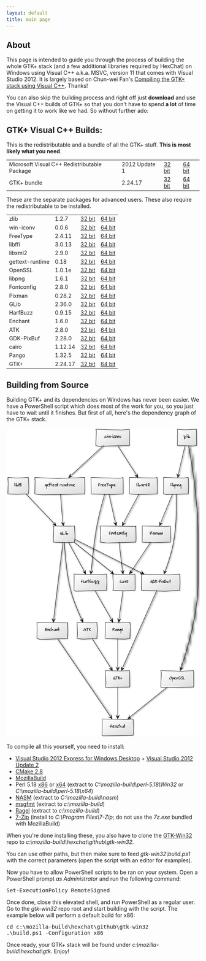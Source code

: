 ```yaml
---
layout: default
title: main page
---
```


## About

This page is intended to guide you through the process of building the whole GTK+ stack (and a few additional libraries required by HexChat) on Windows using Visual C++ a.k.a. MSVC, version 11 that comes with Visual Studio 2012. It is largely based on Chun-wei Fan's [Compiling the GTK+ stack using Visual C++](https://live.gnome.org/GTK%2B/Win32/MSVCCompilationOfGTKStack). Thanks!

You can also skip the building process and right off just **download** and use the Visual C++ builds of GTK+ so that you don't have to spend **a lot** of time on getting it to work like we had. So without further ado:

## GTK+ Visual C++ Builds:

This is the redistributable and a bundle of all the GTK+ stuff. **This is most likely what you need**.

<table>

<tr>
<td>Microsoft Visual C++ Redistributable Package</td>
<td>2012 Update 1</td>
<td><a href="http://download.microsoft.com/download/1/6/B/16B06F60-3B20-4FF2-B699-5E9B7962F9AE/VSU1/vcredist_x86.exe">32 bit</a></td>
<td><a href="http://download.microsoft.com/download/1/6/B/16B06F60-3B20-4FF2-B699-5E9B7962F9AE/VSU1/vcredist_x64.exe">64 bit</a></td>
</tr>

<tr class="even">
<td>GTK+ bundle</td>
<td>2.24.17</td>
<td><a href="http://dl.hexchat.org/gtk-win32/vc11/x86/gtk-x86.7z">32 bit</a></td>
<td><a href="http://dl.hexchat.org/gtk-win32/vc11/x64/gtk-x64.7z">64 bit</a></td>
</tr>

</table>

These are the separate packages for advanced users. These also require the redistributable to be installed.

<table>

<tr>
<td>zlib</td>
<td class="current">1.2.7</td>
<td><a href="http://dl.hexchat.org/gtk-win32/vc11/x86/zlib-1.2.7-x86.7z">32 bit</a></td>
<td><a href="http://dl.hexchat.org/gtk-win32/vc11/x64/zlib-1.2.7-x64.7z">64 bit</a></td>
</tr>

<tr class="even">
<td>win-iconv</td>
<td class="current">0.0.6</td>
<td><a href="http://dl.hexchat.org/gtk-win32/vc11/x86/win-iconv-0.0.6-x86.7z">32 bit</a></td>
<td><a href="http://dl.hexchat.org/gtk-win32/vc11/x64/win-iconv-0.0.6-x64.7z">64 bit</a></td>
</tr>

<tr>
<td>FreeType</td>
<td class="current">2.4.11</td>
<td><a href="http://dl.hexchat.org/gtk-win32/vc11/x86/freetype-2.4.11-x86.7z">32 bit</a></td>
<td><a href="http://dl.hexchat.org/gtk-win32/vc11/x64/freetype-2.4.11-x64.7z">64 bit</a></td>
</tr>

<tr class="even">
<td>libffi</td>
<td class="current">3.0.13</td>
<td><a href="http://dl.hexchat.org/gtk-win32/vc11/x86/libffi-3.0.13-x86.7z">32 bit</a></td>
<td><a href="http://dl.hexchat.org/gtk-win32/vc11/x64/libffi-3.0.13-x64.7z">64 bit</a></td>
</tr>

<tr>
<td>libxml2</td>
<td class="current">2.9.0</td>
<td><a href="http://dl.hexchat.org/gtk-win32/vc11/x86/libxml2-2.9.0-x86.7z">32 bit</a></td>
<td><a href="http://dl.hexchat.org/gtk-win32/vc11/x64/libxml2-2.9.0-x64.7z">64 bit</a></td>
</tr>

<tr class="even">
<td>gettext-runtime</td>
<td class="current">0.18</td>
<td><a href="http://dl.hexchat.org/gtk-win32/vc11/x86/gettext-runtime-0.18-x86.7z">32 bit</a></td>
<td><a href="http://dl.hexchat.org/gtk-win32/vc11/x64/gettext-runtime-0.18-x64.7z">64 bit</a></td>
</tr>

<tr>
<td>OpenSSL</td>
<td class="current">1.0.1e</td>
<td><a href="http://dl.hexchat.org/gtk-win32/vc11/x86/openssl-1.0.1e-x86.7z">32 bit</a></td>
<td><a href="http://dl.hexchat.org/gtk-win32/vc11/x64/openssl-1.0.1e-x64.7z">64 bit</a></td>
</tr>

<tr class="even">
<td>libpng</td>
<td class="outdated">1.6.1</td>
<td><a href="http://dl.hexchat.org/gtk-win32/vc11/x86/libpng-1.6.1-x86.7z">32 bit</a></td>
<td><a href="http://dl.hexchat.org/gtk-win32/vc11/x64/libpng-1.6.1-x64.7z">64 bit</a></td>
</tr>

<tr>
<td>Fontconfig</td>
<td class="outdated">2.8.0</td>
<td><a href="http://dl.hexchat.org/gtk-win32/vc11/x86/fontconfig-2.8.0-x86.7z">32 bit</a></td>
<td><a href="http://dl.hexchat.org/gtk-win32/vc11/x64/fontconfig-2.8.0-x64.7z">64 bit</a></td>
</tr>

<tr class="even">
<td>Pixman</td>
<td class="current">0.28.2</td>
<td><a href="http://dl.hexchat.org/gtk-win32/vc11/x86/pixman-0.28.2-x86.7z">32 bit</a></td>
<td><a href="http://dl.hexchat.org/gtk-win32/vc11/x64/pixman-0.28.2-x64.7z">64 bit</a></td>
</tr>

<tr>
<td>GLib</td>
<td class="outdated">2.36.0</td>
<td><a href="http://dl.hexchat.org/gtk-win32/vc11/x86/glib-2.36.0-x86.7z">32 bit</a></td>
<td><a href="http://dl.hexchat.org/gtk-win32/vc11/x64/glib-2.36.0-x64.7z">64 bit</a></td>
</tr>

<tr class="even">
<td>HarfBuzz</td>
<td class="outdated">0.9.15</td>
<td><a href="http://dl.hexchat.org/gtk-win32/vc11/x86/harfbuzz-0.9.15-x86.7z">32 bit</a></td>
<td><a href="http://dl.hexchat.org/gtk-win32/vc11/x64/harfbuzz-0.9.15-x64.7z">64 bit</a></td>
</tr>

<tr>
<td>Enchant</td>
<td class="current">1.6.0</td>
<td><a href="http://dl.hexchat.org/gtk-win32/vc11/x86/enchant-1.6.0-x86.7z">32 bit</a></td>
<td><a href="http://dl.hexchat.org/gtk-win32/vc11/x64/enchant-1.6.0-x64.7z">64 bit</a></td>
</tr>

<tr class="even">
<td>ATK</td>
<td class="current">2.8.0</td>
<td><a href="http://dl.hexchat.org/gtk-win32/vc11/x86/atk-2.8.0-x86.7z">32 bit</a></td>
<td><a href="http://dl.hexchat.org/gtk-win32/vc11/x64/atk-2.8.0-x64.7z">64 bit</a></td>
</tr>

<tr>
<td>GDK-PixBuf</td>
<td class="outdated">2.28.0</td>
<td><a href="http://dl.hexchat.org/gtk-win32/vc11/x86/gdk-pixbuf-2.28.0-x86.7z">32 bit</a></td>
<td><a href="http://dl.hexchat.org/gtk-win32/vc11/x64/gdk-pixbuf-2.28.0-x64.7z">64 bit</a></td>
</tr>

<tr class="even">
<td>cairo</td>
<td class="current">1.12.14</td>
<td><a href="http://dl.hexchat.org/gtk-win32/vc11/x86/cairo-1.12.14-x86.7z">32 bit</a></td>
<td><a href="http://dl.hexchat.org/gtk-win32/vc11/x64/cairo-1.12.14-x64.7z">64 bit</a></td>
</tr>

<tr>
<td>Pango</td>
<td class="outdated">1.32.5</td>
<td><a href="http://dl.hexchat.org/gtk-win32/vc11/x86/pango-1.32.5-x86.7z">32 bit</a></td>
<td><a href="http://dl.hexchat.org/gtk-win32/vc11/x64/pango-1.32.5-x64.7z">64 bit</a></td>
</tr>

<tr class="even">
<td>GTK+</td>
<td class="current">2.24.17</td>
<td><a href="http://dl.hexchat.org/gtk-win32/vc11/x86/gtk-2.24.17-x86.7z">32 bit</a></td>
<td><a href="http://dl.hexchat.org/gtk-win32/vc11/x64/gtk-2.24.17-x64.7z">64 bit</a></td>
</tr>

</table>

## Building from Source

Building GTK+ and its dependencies on Windows has never been easier. We have a PowerShell script which does most of the work for you, so you just have to wait until it finishes. But first of all, here's the dependency graph of the GTK+ stack.

<img src="images/dependency-graph.png" alt="gtk dependency graph" />

To compile all this yourself, you need to install:

 * [Visual Studio 2012 Express for Windows Desktop](http://www.microsoft.com/visualstudio/eng/downloads#d-express-windows-desktop) + [Visual Studio 2012 Update 2](http://www.microsoft.com/en-us/download/details.aspx?id=38188)
 * [CMake 2.8](http://www.cmake.org/cmake/resources/software.html)
 * [MozillaBuild](http://ftp.mozilla.org/pub/mozilla.org/mozilla/libraries/win32/)
 * Perl 5.18 [x86](http://dl.hexchat.org/misc/perl/perl-5.17.10-x86.7z) or [x64](http://dl.hexchat.org/misc/perl/perl-5.17.10-x64.7z) (extract to _C:\mozilla-build\perl-5.18\Win32_ or _C:\mozilla-build\perl-5.18\x64_)
 * [NASM](http://www.nasm.us/pub/nasm/releasebuilds/?C=M;O=D) (extract to _C:\mozilla-build\nasm_)
 * [msgfmt](http://dl.hexchat.org/gtk-win32/msgfmt-0.18.1.7z) (extract to _c:\mozilla-build_)
 * [Ragel](http://dl.hexchat.org/gtk-win32/ragel-6.8.7z) (extract to _c:\mozilla-build_)
 * [7-Zip](http://www.7-zip.org/download.html) (install to _C:\Program Files\7-Zip_; do not use the _7z.exe_ bundled with MozillaBuild)

When you're done installing these, you also have to clone the [GTK-Win32](https://github.com/hexchat/gtk-win32) repo to _c:\mozilla-build\hexchat\github\gtk-win32_.

You can use other paths, but then make sure to feed _gtk-win32\build.ps1_ with the correct parameters (open the script with an editor for examples).

Now you have to allow PowerShell scripts to be ran on your system. Open a PowerShell prompt *as Administrator* and run the following command:

<pre>Set-ExecutionPolicy RemoteSigned</pre>

Once done, close this elevated shell, and run PowerShell as a regular user. Go to the _gtk-win32_ repo root and start building with the script.
The example below will perform a default build for x86:

<pre>cd c:\mozilla-build\hexchat\github\gtk-win32
.\build.ps1 -Configuration x86</pre>

Once ready, your GTK+ stack will be found under _c:\mozilla-build\hexchat\gtk_. Enjoy!
